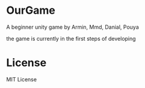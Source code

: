# OurGame
A beginner unity game
by Armin, Mmd, Danial, Pouya

the game is currently in the first steps of developing

# License
MIT License